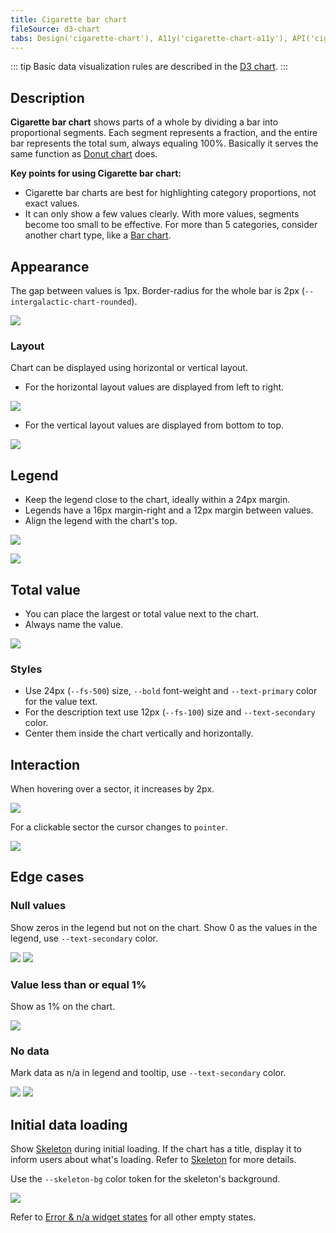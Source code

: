 ```yaml
---
title: Cigarette bar chart
fileSource: d3-chart
tabs: Design('cigarette-chart'), A11y('cigarette-chart-a11y'), API('cigarette-chart-api'), Examples('cigarette-chart-d3-code'), Changelog('d3-chart-changelog')
---
```


::: tip
Basic data visualization rules are described in the [D3 chart](/data-display/d3-chart/d3-chart).
:::

## Description

**Cigarette bar chart** shows parts of a whole by dividing a bar into proportional segments. Each segment represents a fraction, and the entire bar represents the total sum, always equaling 100%. Basically it serves the same function as [Donut chart](/data-display/donut-chart/donut-chart) does.

**Key points for using Cigarette bar chart:**

- Cigarette bar charts are best for highlighting category proportions, not exact values.
- It can only show a few values clearly. With more values, segments become too small to be effective. For more than 5 categories, consider another chart type, like a [Bar chart](/data-display/bar-chart/bar-chart).

## Appearance

The gap between values is 1px. Border-radius for the whole bar is 2px (`--intergalactic-chart-rounded`).

![](static/cigarette-gap.png)

### Layout

Chart can be displayed using horizontal or vertical layout.

- For the horizontal layout values are displayed from left to right.

![](static/cigarette-layout-horizontal.png)

- For the vertical layout values are displayed from bottom to top.

![](static/cigarette-layout-vertical.png)

## Legend

- Keep the legend close to the chart, ideally within a 24px margin.
- Legends have a 16px margin-right and a 12px margin between values.
- Align the legend with the chart's top.

![](static/cigarette-legend-horizontal.png)

![](static/cigarette-legend-vertical.png)

## Total value

- You can place the largest or total value next to the chart.
- Always name the value.

![](static/cigarette-legend-vertical.png)

### Styles

- Use 24px (`--fs-500`) size, `--bold` font-weight and `--text-primary` color for the value text.
- For the description text use 12px (`--fs-100`) size and `--text-secondary` color.
- Center them inside the chart vertically and horizontally.

## Interaction

When hovering over a sector, it increases by 2px.

![](static/cigarette-hover.png)

For a clickable sector the cursor changes to `pointer`.

![](static/cigarette-clickable.png)

## Edge cases

### Null values

Show zeros in the legend but not on the chart. Show 0 as the values in the legend, use `--text-secondary` color.

![](static/cigarette-null.png)
![](static/cigarette-nulls.png)

### Value less than or equal 1%

Show as 1% on the chart.

![](static/cigarette-small-value.png)

### No data

Mark data as n/a in legend and tooltip, use `--text-secondary` color.

![](static/cigarette-n-a.png)
![](static/cigarette-n-a-all.png)

## Initial data loading

Show [Skeleton](/components/skeleton/skeleton) during initial loading. If the chart has a title, display it to inform users about what's loading. Refer to [Skeleton](/components/skeleton/skeleton) for more details.

Use the `--skeleton-bg` color token for the skeleton's background.

![](static/cigarette-skeleton.png)

Refer to [Error & n/a widget states](/components/widget-empty/widget-empty) for all other empty states.
